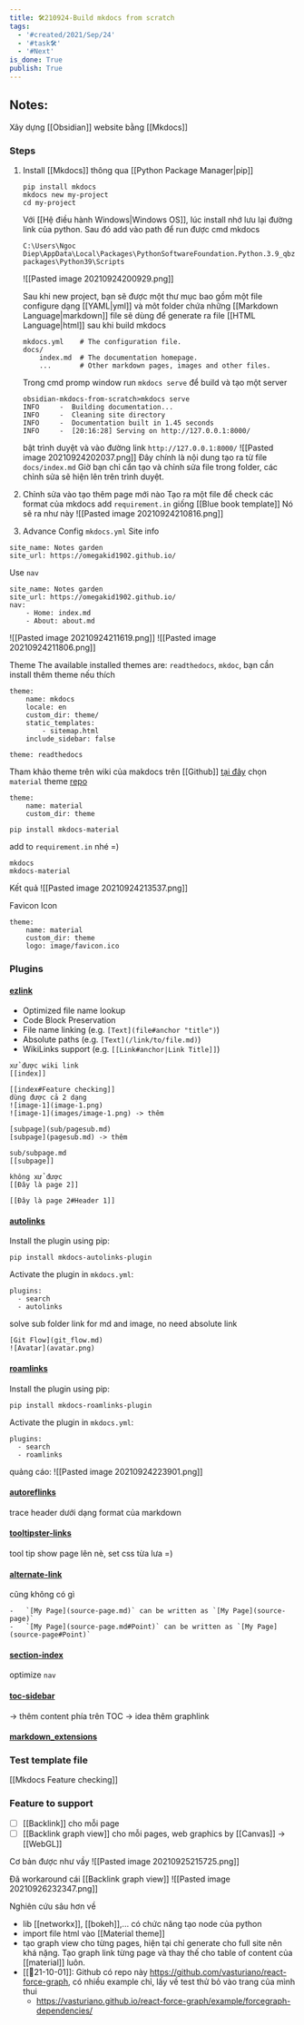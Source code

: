 ```yaml
---
title: 🛠️210924-Build mkdocs from scratch
tags:
  - '#created/2021/Sep/24'
  - '#task🛠️'
  - '#Next'
is_done: True
publish: True
---
```


## Notes:
Xây dựng [[Obsidian]] website bằng [[Mkdocs]]

### Steps
1. Install [[Mkdocs]] thông qua [[Python Package Manager|pip]]
	```
	pip install mkdocs
	mkdocs new my-project 
	cd my-project
	```
	Với [[Hệ điều hành Windows|Windows OS]], lúc install nhớ lưu lại đường link của python. Sau đó add vào path để run được cmd mkdocs
	```
	C:\Users\Ngoc Diep\AppData\Local\Packages\PythonSoftwareFoundation.Python.3.9_qbz5n2kfra8p0\LocalCache\local-packages\Python39\Scripts
	```
	![[Pasted image 20210924200929.png]]
	
	Sau khi new project, bạn sẽ được một thư mục bao gồm một file configure dạng [[YAML|yml]] và môt folder chứa những [[Markdown Language|markdown]] file sẽ dùng để generate ra file [[HTML Language|html]] sau khi build mkdocs
	```
	mkdocs.yml    # The configuration file.
    docs/
        index.md  # The documentation homepage.
        ...       # Other markdown pages, images and other files.
	```
	Trong cmd promp window run `mkdocs serve` để build và tạo một server
	```
	obsidian-mkdocs-from-scratch>mkdocs serve
	INFO     -  Building documentation...
	INFO     -  Cleaning site directory
	INFO     -  Documentation built in 1.45 seconds
	INFO     -  [20:16:28] Serving on http://127.0.0.1:8000/
	```
	bật trình duyệt và vào đường link `http://127.0.0.1:8000/`
	![[Pasted image 20210924202037.png]]
	Đây chính là nội dung tạo ra từ file `docs/index.md`
	Giờ bạn chỉ cẩn tạo và chỉnh sửa file trong folder, các chỉnh sửa sẽ hiện lên trên trình duyệt.
	
2. Chỉnh sửa vào tạo thêm page mới nào
Tạo ra một file để check các format của mkdocs
add `requirement.in` giống [[Blue book template]]
Nó sẽ ra như này
![[Pasted image 20210924210816.png]]
3. Advance Config `mkdocs.yml` 
Site info
```
site_name: Notes garden 
site_url: https://omegakid1902.github.io/
```
Use `nav` 
```
site_name: Notes garden 
site_url: https://omegakid1902.github.io/
nav: 
    - Home: index.md 
    - About: about.md
```
![[Pasted image 20210924211619.png]]
![[Pasted image 20210924211806.png]]

Theme
The available installed themes are: `readthedocs`, `mkdoc`, bạn cần install thêm theme nếu thích
```
theme:
    name: mkdocs
    locale: en
    custom_dir: theme/
    static_templates:
        - sitemap.html
    include_sidebar: false
```
```
theme: readthedocs
```
Tham khảo theme trên wiki của makdocs trên [[Github]] [tại đây](https://github.com/mkdocs/mkdocs/wiki/MkDocs-Themes)
chọn `material` theme [repo](https://github.com/squidfunk/mkdocs-material)
```
theme:
	name: material
	custom_dir: theme
```
```
pip install mkdocs-material
```
add to `requirement.in` nhé =)
```
mkdocs
mkdocs-material
```
Kết quả
![[Pasted image 20210924213537.png]]

Favicon Icon
```
theme:
	name: material
	custom_dir: theme
	logo: image/favicon.ico
```

### Plugins
#### [ezlink](https://github.com/orbikm/mkdocs-ezlinks-plugin)
-   Optimized file name lookup
-   Code Block Preservation
-   File name linking (e.g. `[Text](file#anchor "title")`)
-   Absolute paths (e.g. `[Text](/link/to/file.md)`)
-   WikiLinks support (e.g. `[[Link#anchor|Link Title]]`)
```
xử được wiki link
[[index]]

[[index#Feature checking]]
dùng được cả 2 dạng
![image-1](image-1.png)
![image-1](images/image-1.png) -> thêm

[subpage](sub/pagesub.md)
[subpage](pagesub.md) -> thêm

sub/subpage.md
[[subpage]]

không xử được 
[[Đây là page 2]]

[[Đây là page 2#Header 1]]

```
#### [autolinks](https://github.com/midnightprioriem/mkdocs-autolinks-plugin/)

Install the plugin using pip:

`pip install mkdocs-autolinks-plugin`

Activate the plugin in `mkdocs.yml`:
```
plugins:
  - search
  - autolinks
```
solve sub folder link for md and image, no need absolute link
```
[Git Flow](git_flow.md)
![Avatar](avatar.png)
```
#### [roamlinks](https://github.com/Jackiexiao/mkdocs-roamlinks-plugin)
Install the plugin using pip:

`pip install mkdocs-roamlinks-plugin`

Activate the plugin in `mkdocs.yml`:
```
plugins:
  - search
  - roamlinks
```
quảng cáo:
![[Pasted image 20210924223901.png]]

#### [autoreflinks](https://github.com/pauloue/mkdocs-autoreflinks-plugin)
trace header dưới dạng format của markdown

#### [tooltipster-links](https://pypi.org/project/mkdocs-tooltipster-links-plugin/)
tool tip show page lên nè, set css từa lưa =)

#### [alternate-link](https://github.com/cmitu/mkdocs-altlink-plugin)
cũng không có gì
```
-   `[My Page](source-page.md)` can be written as `[My Page](source-page)`
-   `[My Page](source-page.md#Point)` can be written as `[My Page](source-page#Point)`
```
#### [section-index](https://github.com/oprypin/mkdocs-section-index)
optimize `nav`
#### [toc-sidebar](https://pypi.org/project/mkdocs-toc-sidebar-plugin/)
-> thêm content phía trên TOC -> idea thêm graphlink

#### [markdown_extensions](https://www.mkdocs.org/user-guide/configuration/#markdown_extensions)

### Test template file
[[Mkdocs Feature checking]]

### Feature to support
- [ ] [[Backlink]] cho mỗi page
- [ ] [[Backlink graph view]] cho mỗi pages, web graphics by [[Canvas]] -> [[WebGL]]

Cơ bản được như vầy
![[Pasted image 20210925215725.png]]

Đã workaround cái [[Backlink graph view]]
![[Pasted image 20210926232347.png]]

Nghiên cứu sâu hơn về
- lib [[networkx]], [[bokeh]],... có chức năng tạo node của python
- import file html vào [[Material theme]]
- tạo graph view cho từng pages, hiện tại chỉ generate cho full site nên khá nặng. Tạo graph link từng page và thay thế cho table of content của [[material]] luôn.
- [[📝21-10-01]]: Github có repo này https://github.com/vasturiano/react-force-graph, có nhiều example chỉ, lấy về test thử bỏ vào trang của mình thui
	- https://vasturiano.github.io/react-force-graph/example/forcegraph-dependencies/